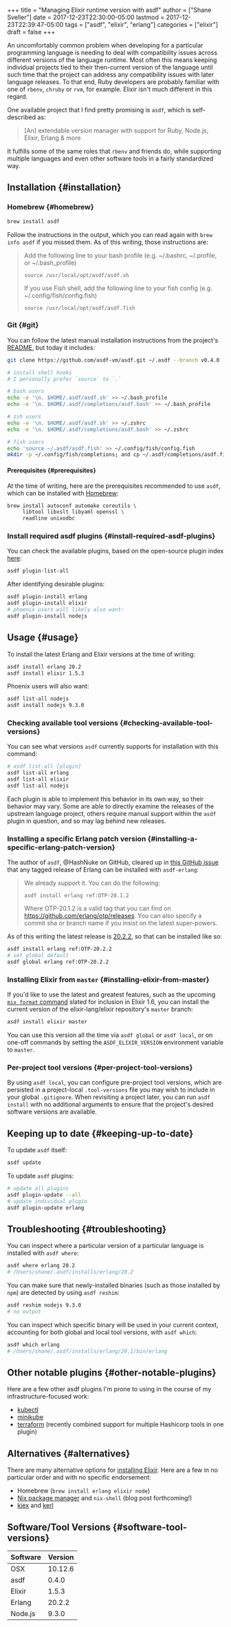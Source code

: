 +++
title = "Managing Elixir runtime version with asdf"
author = ["Shane Sveller"]
date = 2017-12-23T22:30:00-05:00
lastmod = 2017-12-23T22:39:47-05:00
tags = ["asdf", "elixir", "erlang"]
categories = ["elixir"]
draft = false
+++

An uncomfortably common problem when developing for a particular programming
language is needing to deal with compatibility issues across different
versions of the language runtime. Most often this means keeping individual
projects tied to their then-current version of the language until such time
that the project can address any compatibility issues with later language
releases. To that end, Ruby developers are probably familiar with
one of `rbenv`, `chruby` or `rvm`, for example. Elixir isn't much different
in this regard.

<!--more-->

One available project that I find pretty promising is `asdf`, which is
self-described as:

> [An] extendable version manager with support for Ruby, Node.js, Elixir, Erlang & more

It fulfills some of the same roles that `rbenv` and friends do, while
supporting multiple languages and even other software tools in a fairly
standardized way.


## Installation {#installation}


### Homebrew {#homebrew}

```sh
brew install asdf
```

Follow the instructions in the output, which you can read again with `brew
     info asdf` if you missed them. As of this writing, those instructions are:

> Add the following line to your bash profile (e.g. ~/.bashrc, ~/.profile, or ~/.bash\_profile)
>
> `source /usr/local/opt/asdf/asdf.sh`
>
> If you use Fish shell, add the following line to your fish config (e.g. ~/.config/fish/config.fish)
>
> `source /usr/local/opt/asdf/asdf.fish`


### Git {#git}

You can follow the latest manual installation instructions from the
project's [README](https://github.com/asdf-vm/asdf/tree/8794210b8e7d87fcead78ae3b7b903cf87dcf0d6#setup), but today it includes:

```sh
git clone https://github.com/asdf-vm/asdf.git ~/.asdf --branch v0.4.0

# install shell hooks
# I personally prefer `source` to `.`

# bash users
echo -e '\n. $HOME/.asdf/asdf.sh' >> ~/.bash_profile
echo -e '\n. $HOME/.asdf/completions/asdf.bash' >> ~/.bash_profile

# zsh users
echo -e '\n. $HOME/.asdf/asdf.sh' >> ~/.zshrc
echo -e '\n. $HOME/.asdf/completions/asdf.bash' >> ~/.zshrc

# fish users
echo 'source ~/.asdf/asdf.fish' >> ~/.config/fish/config.fish
mkdir -p ~/.config/fish/completions; and cp ~/.asdf/completions/asdf.fish ~/.config/fish/completions
```


#### Prerequisites {#prerequisites}

At the time of writing, here are the prerequisites recommended to use
`asdf`, which can be installed with [Homebrew](https://brew.sh/):

```sh
brew install autoconf automake coreutils \
     libtool libxslt libyaml openssl \
     readline unixodbc
```


### Install required asdf plugins {#install-required-asdf-plugins}

You can check the available plugins, based on the open-source plugin index [here](https://github.com/asdf-vm/asdf-plugins):

```sh
asdf plugin-list-all
```

After identifying desirable plugins:

```sh
asdf plugin-install erlang
asdf plugin-install elixir
# phoenix users will likely also want:
asdf plugin-install nodejs
```


## Usage {#usage}

To install the latest Erlang and Elixir versions at the time of writing:

```sh
asdf install erlang 20.2
asdf install elixir 1.5.3
```

Phoenix users will also want:

```sh
asdf list-all nodejs
asdf install nodejs 9.3.0
```


### Checking available tool versions {#checking-available-tool-versions}

You can see what versions `asdf` currently supports for installation with
this command:

```sh
# asdf list-all [plugin]
asdf list-all erlang
asdf list-all elixir
asdf list-all nodejs
```

Each plugin is able to implement this behavior in its own way, so their
behavior may vary. Some are able to directly examine the releases of the
upstream language project, others require manual support within the `asdf`
plugin in question, and so may lag behind new releases.


### Installing a specific Erlang patch version {#installing-a-specific-erlang-patch-version}

The author of `asdf`, @HashNuke on GitHub, cleared up in [this GitHub issue](https://github.com/asdf-vm/asdf-erlang/issues/48#issuecomment-339137374)
that any tagged release of Erlang can be installed with `asdf-erlang`:

> We already support it. You can do the following:
>
> `asdf install erlang ref:OTP-20.1.2`
>
> Where OTP-20.1.2 is a valid tag that you can find on
> <https://github.com/erlang/otp/releases>. You can also specify a commit sha
> or branch name if you insist on the latest super-powers.

As of this writing the latest release is [20.2.2](https://github.com/erlang/otp/releases/tag/OTP-20.2.2), so that can be installed
like so:

```sh
asdf install erlang ref:OTP-20.2.2
# set global default
asdf global erlang ref:OTP-20.2.2
```


### Installing Elixir from `master` {#installing-elixir-from-master}

If you'd like to use the latest and greatest features, such as the
upcoming
[`mix
      format` command](https://github.com/elixir-lang/elixir/blob/v1.6/CHANGELOG.md#code-formatter) slated for inclusion in Elixir 1.6, you can install the
current version of the elixir-lang/elixir repository's `master` branch:

```sh
asdf install elixir master
```

You can use this version all the time via `asdf global` or `asdf local`,
or on one-off commands by setting the `ASDF_ELIXIR_VERSION` environment
variable to `master`.


### Per-project tool versions {#per-project-tool-versions}

By using `asdf local`, you can configure pre-project tool versions, which
are persisted in a project-local `.tool-versions` file you may wish to
include in your global `.gitignore`. When revisiting a project later, you
can run `asdf install` with no additional arguments to ensure that the
project's desired software versions are available.


## Keeping up to date {#keeping-up-to-date}

To update `asdf` itself:

```sh
asdf update
```

To update `asdf` plugins:

```sh
# update all plugins
asdf plugin-update --all
# update individual plugin
asdf plugin-update erlang
```


## Troubleshooting {#troubleshooting}

You can inspect where a particular version of a particular language is
installed with `asdf where`:

```sh
asdf where erlang 20.2
# /Users/shane/.asdf/installs/erlang/20.2
```

You can make sure that newly-installed binaries (such as those installed by
`npm`) are detected by using `asdf reshim`:

```sh
asdf reshim nodejs 9.3.0
# no output
```

You can inspect which specific binary will be used in your current context,
accounting for both global and local tool versions, with `asdf which`:

```sh
asdf which erlang
# /Users/shane/.asdf/installs/erlang/20.1/bin/erlang
```


## Other notable plugins {#other-notable-plugins}

Here are a few other asdf plugins I'm prone to using in the course of my
infrastructure-focused work:

-   [kubectl](https://github.com/Banno/asdf-kubectl)
-   [minikube](https://github.com/alvarobp/asdf-minikube)
-   [terraform](https://github.com/Banno/asdf-hashicorp) (recently combined
    support for multiple Hashicorp tools in one plugin)


## Alternatives {#alternatives}

There are many alternative options for
[installing Elixir](https://elixir-lang.github.io/install.html). Here are
a few in no particular order and with no specific endorsement:

-   Homebrew (`brew install erlang elixir node`)
-   [Nix package manager](https://nixos.org/nix/) and `nix-shell` (blog post forthcoming!)
-   [kiex](https://github.com/taylor/kiex) and [kerl](https://github.com/yrashk/kerl)


## Software/Tool Versions {#software-tool-versions}

| Software | Version |
|----------|---------|
| OSX      | 10.12.6 |
| asdf     | 0.4.0   |
| Elixir   | 1.5.3   |
| Erlang   | 20.2.2  |
| Node.js  | 9.3.0   |

